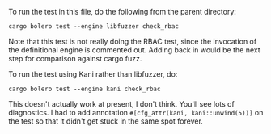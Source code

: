 To run the test in this file, do the following from the parent directory:
```
cargo bolero test --engine libfuzzer check_rbac
```

Note that this test is not really doing the RBAC test, since the invocation
of the definitional engine is commented out. Adding back in would be the
next step for comparison against cargo fuzz.

To run the test using Kani rather than libfuzzer, do:
```
cargo bolero test --engine kani check_rbac
```

This doesn't actually work at present, I don't think. You'll see lots of diagnostics. I had to add annotation `#[cfg_attr(kani, kani::unwind(5))]` on the test so that it didn't get stuck in the same spot forever.
